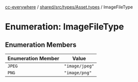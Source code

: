 [cc-everywhere](../../../../../index.md) / [shared/src/types/Asset.types](../index.md) / ImageFileType

# Enumeration: ImageFileType

## Enumeration Members

| Enumeration Member | Value |
| ------ | ------ |
| `JPEG` | `"image/jpeg"` |
| `PNG` | `"image/png"` |
